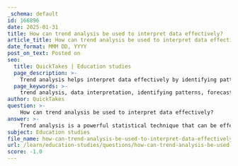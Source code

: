 ```yaml
---
_schema: default
id: 166896
date: 2025-01-31
title: How can trend analysis be used to interpret data effectively?
article_title: How can trend analysis be used to interpret data effectively?
date_format: MMM DD, YYYY
post_on_text: Posted on
seo:
  title: QuickTakes | Education studies
  page_description: >-
    Trend analysis helps interpret data effectively by identifying patterns over time, forecasting future outcomes, and understanding behavioral changes, thereby enhancing educational practices through informed decision-making.
  page_keywords: >-
    trend analysis, data interpretation, identifying patterns, forecasting outcomes, behavior changes, data visualization, critical thinking, educational data, GPA trends, attendance analysis
author: QuickTakes
question: >-
    How can trend analysis be used to interpret data effectively?
answer: >-
    Trend analysis is a powerful statistical technique that can be effectively used to interpret data by identifying patterns or trends over time. Here are several ways in which trend analysis can enhance data interpretation:\n\n1. **Identifying Patterns**: By examining historical data, trend analysis allows educators and researchers to identify consistent patterns in student performance, attendance, or other metrics. For example, analyzing GPA trends over multiple semesters can reveal whether specific teaching methods or curricular changes have positively influenced student learning outcomes.\n\n2. **Forecasting Future Outcomes**: Trend analysis can be used to make predictions about future performance based on historical data. This is particularly useful in educational settings where understanding potential future trends can inform decision-making and resource allocation.\n\n3. **Understanding Changes in Behavior**: By analyzing trends, educators can gain insights into how student behaviors change over time. For instance, if data shows a decline in attendance correlating with lower GPAs, this trend can prompt interventions aimed at improving attendance.\n\n4. **Visual Representation**: Utilizing graphs and charts to visualize trends can make complex data more accessible. Effective data visualization techniques, such as line graphs or bar charts, can highlight trends clearly, making it easier for stakeholders to understand the implications of the data.\n\n5. **Critical Thinking and Evaluation**: Trend analysis encourages critical thinking by prompting educators to evaluate the reliability of the data and consider the implications of observed trends. This can lead to more informed decisions regarding teaching strategies and curriculum development.\n\n6. **Data Points and Relationships**: By focusing on the data points plotted on graphs, trend analysis helps in understanding the significance of these points in representing information or trends. It allows for the identification of relationships between different variables, such as the impact of class attendance on GPA.\n\nIn summary, trend analysis serves as a vital tool in interpreting data effectively by revealing patterns, forecasting outcomes, and facilitating critical evaluation of educational practices. By leveraging these insights, educators can enhance their teaching strategies and improve student performance.
subject: Education studies
file_name: how-can-trend-analysis-be-used-to-interpret-data-effectively.md
url: /learn/education-studies/questions/how-can-trend-analysis-be-used-to-interpret-data-effectively
score: -1.0
---
```


&nbsp;